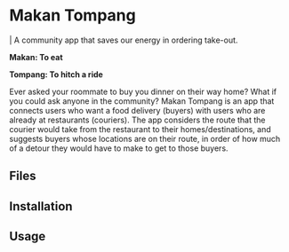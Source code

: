 # Makan Tompang
| A community app that saves our energy in ordering take-out.

**Makan: To eat**

**Tompang: To hitch a ride**

Ever asked your roommate to buy you dinner on their way home? What if you could ask anyone in the community? Makan Tompang is an app that connects users who want a food delivery (buyers) with users who are already at restaurants (couriers). The app considers the route that the courier would take from the restaurant to their homes/destinations, and suggests buyers whose locations are on their route, in order of how much of a detour they would have to make to get to those buyers. 

## Files
## Installation
## Usage
